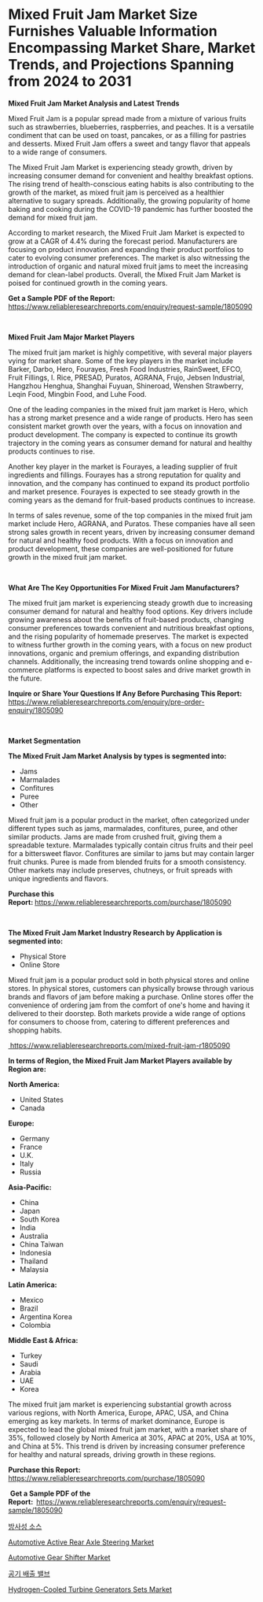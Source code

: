 <p><h1>Mixed Fruit Jam Market Size Furnishes Valuable Information Encompassing Market Share, Market Trends, and Projections Spanning from 2024 to 2031</h1></p><p><strong>Mixed Fruit Jam Market Analysis and Latest Trends</strong></p>
<p><p>Mixed Fruit Jam is a popular spread made from a mixture of various fruits such as strawberries, blueberries, raspberries, and peaches. It is a versatile condiment that can be used on toast, pancakes, or as a filling for pastries and desserts. Mixed Fruit Jam offers a sweet and tangy flavor that appeals to a wide range of consumers.</p><p>The Mixed Fruit Jam Market is experiencing steady growth, driven by increasing consumer demand for convenient and healthy breakfast options. The rising trend of health-conscious eating habits is also contributing to the growth of the market, as mixed fruit jam is perceived as a healthier alternative to sugary spreads. Additionally, the growing popularity of home baking and cooking during the COVID-19 pandemic has further boosted the demand for mixed fruit jam.</p><p>According to market research, the Mixed Fruit Jam Market is expected to grow at a CAGR of 4.4% during the forecast period. Manufacturers are focusing on product innovation and expanding their product portfolios to cater to evolving consumer preferences. The market is also witnessing the introduction of organic and natural mixed fruit jams to meet the increasing demand for clean-label products. Overall, the Mixed Fruit Jam Market is poised for continued growth in the coming years.</p></p>
<p><strong>Get a Sample PDF of the Report:&nbsp;</strong> <a href="https://www.reliableresearchreports.com/enquiry/request-sample/1805090">https://www.reliableresearchreports.com/enquiry/request-sample/1805090</a></p>
<p>&nbsp;</p>
<p><strong>Mixed Fruit Jam Major Market Players</strong></p>
<p><p>The mixed fruit jam market is highly competitive, with several major players vying for market share. Some of the key players in the market include Barker, Darbo, Hero, Fourayes, Fresh Food Industries, RainSweet, EFCO, Fruit Fillings, I. Rice, PRESAD, Puratos, AGRANA, Frujo, Jebsen Industrial, Hangzhou Henghua, Shanghai Fuyuan, Shineroad, Wenshen Strawberry, Leqin Food, Mingbin Food, and Luhe Food.</p><p>One of the leading companies in the mixed fruit jam market is Hero, which has a strong market presence and a wide range of products. Hero has seen consistent market growth over the years, with a focus on innovation and product development. The company is expected to continue its growth trajectory in the coming years as consumer demand for natural and healthy products continues to rise.</p><p>Another key player in the market is Fourayes, a leading supplier of fruit ingredients and fillings. Fourayes has a strong reputation for quality and innovation, and the company has continued to expand its product portfolio and market presence. Fourayes is expected to see steady growth in the coming years as the demand for fruit-based products continues to increase.</p><p>In terms of sales revenue, some of the top companies in the mixed fruit jam market include Hero, AGRANA, and Puratos. These companies have all seen strong sales growth in recent years, driven by increasing consumer demand for natural and healthy food products. With a focus on innovation and product development, these companies are well-positioned for future growth in the mixed fruit jam market.</p></p>
<p>&nbsp;</p>
<p><strong>What Are The Key Opportunities For Mixed Fruit Jam Manufacturers?</strong></p>
<p><p>The mixed fruit jam market is experiencing steady growth due to increasing consumer demand for natural and healthy food options. Key drivers include growing awareness about the benefits of fruit-based products, changing consumer preferences towards convenient and nutritious breakfast options, and the rising popularity of homemade preserves. The market is expected to witness further growth in the coming years, with a focus on new product innovations, organic and premium offerings, and expanding distribution channels. Additionally, the increasing trend towards online shopping and e-commerce platforms is expected to boost sales and drive market growth in the future.</p></p>
<p><strong>Inquire or Share Your Questions If Any Before Purchasing This Report:</strong> <a href="https://www.reliableresearchreports.com/enquiry/pre-order-enquiry/1805090">https://www.reliableresearchreports.com/enquiry/pre-order-enquiry/1805090</a></p>
<p>&nbsp;</p>
<p><strong>Market Segmentation</strong></p>
<p><strong>The Mixed Fruit Jam Market Analysis by types is segmented into:</strong></p>
<p><ul><li>Jams</li><li>Marmalades</li><li>Confitures</li><li>Puree</li><li>Other</li></ul></p>
<p><p>Mixed fruit jam is a popular product in the market, often categorized under different types such as jams, marmalades, confitures, puree, and other similar products. Jams are made from crushed fruit, giving them a spreadable texture. Marmalades typically contain citrus fruits and their peel for a bittersweet flavor. Confitures are similar to jams but may contain larger fruit chunks. Puree is made from blended fruits for a smooth consistency. Other markets may include preserves, chutneys, or fruit spreads with unique ingredients and flavors.</p></p>
<p><strong>Purchase this Report:&nbsp;</strong><a href="https://www.reliableresearchreports.com/purchase/1805090">https://www.reliableresearchreports.com/purchase/1805090</a></p>
<p>&nbsp;</p>
<p><strong>The Mixed Fruit Jam Market Industry Research by Application is segmented into:</strong></p>
<p><ul><li>Physical Store</li><li>Online Store</li></ul></p>
<p><p>Mixed fruit jam is a popular product sold in both physical stores and online stores. In physical stores, customers can physically browse through various brands and flavors of jam before making a purchase. Online stores offer the convenience of ordering jam from the comfort of one's home and having it delivered to their doorstep. Both markets provide a wide range of options for consumers to choose from, catering to different preferences and shopping habits.</p></p>
<p><a href="https://www.reliableresearchreports.com/mixed-fruit-jam-r1805090">&nbsp;https://www.reliableresearchreports.com/mixed-fruit-jam-r1805090</a></p>
<p><strong>In terms of Region, the Mixed Fruit Jam Market Players available by Region are:</strong></p>
<p>
    <p> <strong> North America: </strong>
        <ul>
            <li>United States</li>
            <li>Canada</li>
        </ul>
        </p> 
    <p> <strong> Europe: </strong>
        <ul>
            <li>Germany</li>
            <li>France</li>
            <li>U.K.</li>
            <li>Italy</li>
            <li>Russia</li>
        </ul>
        </p> 
    <p> <strong> Asia-Pacific: </strong>
        <ul>
            <li>China</li>
            <li>Japan</li>
            <li>South Korea</li>
            <li>India</li>
            <li>Australia</li>
            <li>China Taiwan</li>
            <li>Indonesia</li>
            <li>Thailand</li>
            <li>Malaysia</li>
        </ul>
        </p> 
    <p> <strong> Latin America: </strong>
        <ul>
            <li>Mexico</li>
            <li>Brazil</li>
            <li>Argentina Korea</li>
            <li>Colombia</li>
        </ul>
        </p> 
    <p> <strong> Middle East & Africa: </strong>
        <ul>
            <li>Turkey</li>
            <li>Saudi</li>
            <li>Arabia</li>
            <li>UAE</li>
            <li>Korea</li>
        </ul>
    </p>
    </p>
<p><p>The mixed fruit jam market is experiencing substantial growth across various regions, with North America, Europe, APAC, USA, and China emerging as key markets. In terms of market dominance, Europe is expected to lead the global mixed fruit jam market, with a market share of 35%, followed closely by North America at 30%, APAC at 20%, USA at 10%, and China at 5%. This trend is driven by increasing consumer preference for healthy and natural spreads, driving growth in these regions.</p></p>
<p><strong>Purchase this Report: </strong><a href="https://www.reliableresearchreports.com/purchase/1805090">https://www.reliableresearchreports.com/purchase/1805090</a></p>
<p>&nbsp;<strong>Get a Sample PDF of the Report:&nbsp;&nbsp;</strong><a href="https://www.reliableresearchreports.com/enquiry/request-sample/1805090">https://www.reliableresearchreports.com/enquiry/request-sample/1805090</a></p>
<p><strong></strong></p>
<p><p><a href="https://github.com/GabrielBlanda5656/Market-Research-Report-List-1/blob/main/536121817449.md">방사성 소스</a></p><p><a href="https://www.linkedin.com/pulse/automotive-active-rear-axle-steering-market-research-report-2uv4c?trackingId=kg4pVc0rSMjM8WFozOHxbg%3D%3D">Automotive Active Rear Axle Steering Market</a></p><p><a href="https://www.linkedin.com/pulse/automotive-gear-shifter-market-offer-valuable-insights-size-j3fkc?trackingId=8PfQUy3IWNhj7GpoPyOaZg%3D%3D">Automotive Gear Shifter Market</a></p><p><a href="https://medium.com/@melodyfunk1988/%EA%B3%B5%EA%B8%B0-%EB%B0%B0%EC%B6%9C-%EB%B0%B8%EB%B8%8C-%EC%8B%9C%EC%9E%A5-%EB%B3%B4%EA%B3%A0%EC%84%9C%EB%8A%94-%EC%9D%B4-%EC%8B%9C%EC%9E%A5%EC%9D%98-%EC%B5%9C%EC%8B%A0-%EB%8F%99%ED%96%A5%EA%B3%BC-%EC%84%B1%EC%9E%A5-%EA%B8%B0%ED%9A%8C%EB%A5%BC-%EB%B3%B4%EC%97%AC%EC%A4%8D%EB%8B%88%EB%8B%A4-b23b76f6653a">공기 배출 밸브</a></p><p><a href="https://issuu.com/reportprime-2/docs/hydrogen-cooled-turbine-generators-sets-market-siz">Hydrogen-Cooled Turbine Generators Sets Market</a></p></p>